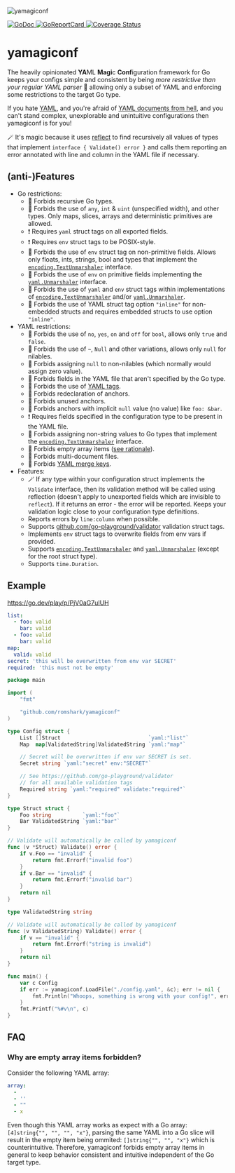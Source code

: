 ![yamagiconf](https://github.com/romshark/yamagiconf/assets/9574743/9d4f5b77-a461-47b2-8f6f-65194755b4f1)

<a href="https://pkg.go.dev/github.com/romshark/yamagiconf">
    <img src="https://godoc.org/github.com/romshark/yamagiconf?status.svg" alt="GoDoc">
</a>
<a href="https://goreportcard.com/report/github.com/romshark/yamagiconf">
    <img src="https://goreportcard.com/badge/github.com/romshark/yamagiconf" alt="GoReportCard">
</a>
<a href='https://coveralls.io/github/romshark/yamagiconf?branch=main'>
    <img src='https://coveralls.io/repos/github/romshark/yamagiconf/badge.svg?branch=main' alt='Coverage Status' />
</a>

# yamagiconf

The heavily opinionated **YA**ML **Magi**c **Conf**iguration framework for Go
keeps your configs simple and consistent
by being *more restrictive than your regular YAML parser* 🚷 allowing only a subset of YAML
and enforcing some restrictions to the target Go type.

If you hate [YAML](https://yaml.org/), and you're afraid of
[YAML documents from hell](https://ruudvanasseldonk.com/2023/01/11/the-yaml-document-from-hell),
and you can't stand complex, unexplorable and unintuitive configurations then yamagiconf is for you!

🪄 It's magic because it uses [reflect](https://pkg.go.dev/reflect) to find recursively all
values of types that implement `interface { Validate() error }` and calls them reporting
an error annotated with line and column in the YAML file if necessary.

## (anti-)Features

- Go restrictions:
	- 🚫 Forbids recursive Go types.
	- 🚫 Forbids the use of `any`, `int` & `uint` (unspecified width), and other types.
	Only maps, slices, arrays and deterministic primitives are allowed.
	- ❗️ Requires `yaml` struct tags on all exported fields.
	- ❗️ Requires `env` struct tags to be POSIX-style.
	- 🚫 Forbids the use of `env` struct tag on non-primitive fields.
	Allows only floats, ints, strings, bool and types that implement the
	[`encoding.TextUnmarshaler`](https://pkg.go.dev/encoding#TextUnmarshaler) interface.
	- 🚫 Forbids the use of `env` on primitive fields implementing
	the [`yaml.Unmarshaler`](https://pkg.go.dev/gopkg.in/yaml.v3#Unmarshaler) interface.
	- 🚫 Forbids the use of `yaml` and `env` struct tags within implementations of
	[`encoding.TextUnmarshaler`](https://pkg.go.dev/encoding#TextUnmarshaler) and/or
	[`yaml.Unmarshaler`](https://pkg.go.dev/gopkg.in/yaml.v3#Unmarshaler).
	- 🚫 Forbids the use of YAML struct tag option `"inline"` for non-embedded structs and
	requires embedded structs to use option `"inline"`.
- YAML restrictions:
	- 🚫 Forbids the use of `no`, `yes`, `on` and `off` for `bool`,
	allows only `true` and `false`.
	- 🚫 Forbids the use of `~`, `Null` and other variations, allows only `null` for nilables.
	- 🚫 Forbids assigning `null` to non-nilables (which normally would assign zero value).
	- 🚫 Forbids fields in the YAML file that aren't specified by the Go type.
	- 🚫 Forbids the use of [YAML tags](https://yaml.org/spec/1.2.2/#3212-tags).
	- 🚫 Forbids redeclaration of anchors.
	- 🚫 Forbids unused anchors.
	- 🚫 Forbids anchors with implicit `null` value (no value) like `foo: &bar`.
	- ❗️ Requires fields specified in the configuration type to be present in the YAML file.
	- 🚫 Forbids assigning non-string values to Go types that implement
	the [`encoding.TextUnmarshaler`](https://pkg.go.dev/encoding#TextUnmarshaler) interface.
	- 🚫 Forbids empty array items ([see rationale](#why-are-empty-array-items-forbidden)).
	- 🚫 Forbids multi-document files.
	- 🚫 Forbids [YAML merge keys](https://yaml.org/type/merge.html).
- Features:
	- 🪄 If any type within your configuration struct implements the `Validate` interface,
	then its validation method will be called using reflection
	(doesn't apply to unexported fields which are invisible to `reflect`).
	If it returns an error - the error will be reported.
	Keeps your validation logic close to your configuration type definitions.
	- Reports errors by `line:column` when possible.
	- Supports [github.com/go-playground/validator](https://github.com/go-playground/validator)
	validation struct tags.
	- Implements `env` struct tags to overwrite fields from env vars if provided.
	- Supports [`encoding.TextUnmarshaler`](https://pkg.go.dev/encoding#TextUnmarshaler)
	and [`yaml.Unmarshaler`](https://pkg.go.dev/gopkg.in/yaml.v3#Unmarshaler)
	(except for the root struct type).
	- Supports `time.Duration`.

## Example

https://go.dev/play/p/PjV0aG7uIUH

```yaml
list:
  - foo: valid
    bar: valid
  - foo: valid
    bar: valid
map:
  valid: valid
secret: 'this will be overwritten from env var SECRET'
required: 'this must not be empty'
```

```go
package main

import (
	"fmt"

	"github.com/romshark/yamagiconf"
)

type Config struct {
	List []Struct                            `yaml:"list"`
	Map  map[ValidatedString]ValidatedString `yaml:"map"`

	// Secret will be overwritten if env var SECRET is set.
	Secret string `yaml:"secret" env:"SECRET"`

	// See https://github.com/go-playground/validator
	// for all available validation tags
	Required string `yaml:"required" validate:"required"`
}

type Struct struct {
	Foo string          `yaml:"foo"`
	Bar ValidatedString `yaml:"bar"`
}

// Validate will automatically be called by yamagiconf
func (v *Struct) Validate() error {
	if v.Foo == "invalid" {
		return fmt.Errorf("invalid foo")
	}
	if v.Bar == "invalid" {
		return fmt.Errorf("invalid bar")
	}
	return nil
}

type ValidatedString string

// Validate will automatically be called by yamagiconf
func (v ValidatedString) Validate() error {
	if v == "invalid" {
		return fmt.Errorf("string is invalid")
	}
	return nil
}

func main() {
	var c Config
	if err := yamagiconf.LoadFile("./config.yaml", &c); err != nil {
		fmt.Println("Whoops, something is wrong with your config!", err)
	}
	fmt.Printf("%#v\n", c)
}
```

## FAQ

### 

### Why are empty array items forbidden?

Consider the following YAML array:

```yaml
array:
  - 
  - ''
  - ""
  - x
```

Even though this YAML array works as expect with a Go array:
`[4]string{"", "", "", "x"}`, parsing the same YAML into a Go slice will result in
the empty item being ommited: `[]string{"", "", "x"}` which is counterintuitive.
Therefore, yamagiconf forbids empty array items in general to keep behavior
consistent and intuitive independent of the Go target type.
